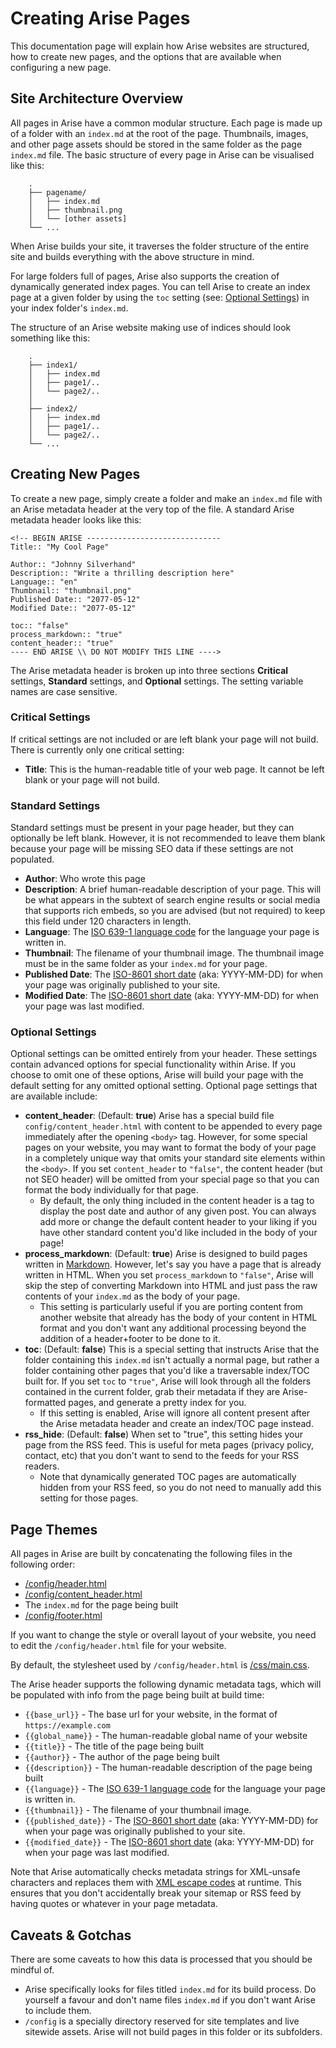 # Creating Arise Pages

This documentation page will explain how Arise websites are structured, how to create new pages, and the options that are available when configuring a new page.

## Site Architecture Overview

All pages in Arise have a common modular structure. Each page is made up of a folder with an `index.md` at the root of the page. Thumbnails, images, and other page assets should be stored in the same folder as the page `index.md` file. The basic structure of every page in Arise can be visualised like this:

```
    .
    ├── pagename/
    │   ├── index.md
    │   ├── thumbnail.png
    │   └── [other assets]
    └── ...
```

When Arise builds your site, it traverses the folder structure of the entire site and builds everything with the above structure in mind.

For large folders full of pages, Arise also supports the creation of dynamically generated index pages. You can tell Arise to create an index page at a given folder by using the `toc` setting (see: [Optional Settings](#optional-settings)) in your index folder's `index.md`. 

The structure of an Arise website making use of indices should look something like this:

```
    .
    ├── index1/
    │   ├── index.md
    │   ├── page1/..
    │   └── page2/..
    │
    ├── index2/
    │   ├── index.md                                   
    │   ├── page1/..                                                                   
    │   └── page2/..  
    └── ...
```


## Creating New Pages

To create a new page, simply create a folder and make an `index.md` file with an Arise metadata header at the very top of the file. A standard Arise metadata header looks like this:

```
<!-- BEGIN ARISE ------------------------------
Title:: "My Cool Page"

Author:: "Johnny Silverhand"
Description:: "Write a thrilling description here"
Language:: "en"
Thumbnail:: "thumbnail.png"
Published Date:: "2077-05-12"
Modified Date:: "2077-05-12"

toc:: "false"
process_markdown:: "true"
content_header:: "true"
---- END ARISE \\ DO NOT MODIFY THIS LINE ---->
```

The Arise metadata header is broken up into three sections **Critical** settings, **Standard** settings, and **Optional** settings. The setting variable names are case sensitive.

### Critical Settings

If critical settings are not included or are left blank your page will not build. There is currently only one critical setting:

- **Title**: This is the human-readable title of your web page. It cannot be left blank or your page will not build.

### Standard Settings

Standard settings must be present in your page header, but they can optionally be left blank. However, it is not recommended to leave them blank because your page will be missing SEO data if these settings are not populated.

- **Author**: Who wrote this page
- **Description**: A brief human-readable description of your page. This will be what appears in the subtext of search engine results or social media that supports rich embeds, so you are advised (but not required) to keep this field under 120 characters in length.
- **Language**: The [ISO 639-1 language code](https://www.w3schools.com/tags/ref_language_codes.asp) for the language your page is written in.
- **Thumbnail**: The filename of your thumbnail image. The thumbnail image must be in the same folder as your `index.md` for your page.
- **Published Date**: The [ISO-8601 short date](https://en.wikipedia.org/wiki/ISO_8601#Calendar_dates) (aka: YYYY-MM-DD) for when your page was originally published to your site.
- **Modified Date**: The [ISO-8601 short date](https://en.wikipedia.org/wiki/ISO_8601#Calendar_dates) (aka: YYYY-MM-DD) for when your page was last modified.

### Optional Settings

Optional settings can be omitted entirely from your header. These settings contain advanced options for special functionality within Arise. If you choose to omit one of these options, Arise will build your page with the default setting for any omitted optional setting. Optional page settings that are available include:

- **content_header**: (Default: **true**) Arise has a special build file `config/content_header.html` with content to be appended to every page immediately after the opening `<body>` tag.  However, for some special pages on your website, you may want to format the body of your page in a completely unique way that omits your standard site elements within the `<body>`. If you set `content_header` to `"false"`, the content header (but not SEO header) will be omitted from your special page so that you can format the body individually for that page.
    - By default, the only thing included in the content header is a tag to display the post date and author of any given post. You can always add more or change the default content header to your liking if you have other standard content you'd like included in the body of your page!
- **process_markdown**: (Default: **true**) Arise is designed to build pages written in [Markdown](https://daringfireball.net/projects/markdown/). However, let's say you have a page that is already written in HTML. When you set `process_markdown` to `"false"`, Arise will skip the step of converting Markdown into HTML and just pass the raw contents of your `index.md` as the body of your page. 
    - This setting is particularly useful if you are porting content from another website that already has the body of your content in HTML format and you don't want any additional processing beyond the addition of a header+footer to be done to it.
- **toc**: (Default: **false**) This is a special setting that instructs Arise that the folder containing this `index.md` isn't actually a normal page, but rather a folder containing other pages that you'd like a traversable index/TOC built for. If you set `toc` to `"true"`, Arise will look through all the folders contained in the current folder, grab their metadata if they are Arise-formatted pages, and generate a pretty index for you.
    - If this setting is enabled, Arise will ignore all content present after the Arise metadata header and create an index/TOC page instead.
- **rss_hide**: (Default: **false**) When set to "true", this setting hides your page from the RSS feed. This is useful for meta pages (privacy policy, contact, etc) that you don't want to send to the feeds for your RSS readers.
    - Note that dynamically generated TOC pages are automatically hidden from your RSS feed, so you do not need to manually add this setting for those pages.

## Page Themes

All pages in Arise are built by concatenating the following files in the following order:
- [/config/header.html](/arise-source/config/header.html)
- [/config/content_header.html](/arise-source/config/content_header.html)
- The `index.md` for the page being built
- [/config/footer.html](/arise-source/config/footer.html)

If you want to change the style or overall layout of your website, you need to edit the `/config/header.html` file for your website.

By default, the stylesheet used by `/config/header.html` is [/css/main.css](/arise-source/css/main.css).

The Arise header supports the following dynamic metadata tags, which will be populated with info from the page being built at build time:
- `{{base_url}}` - The base url for your website, in the format of `https://example.com`
- `{{global_name}}` - The human-readable global name of your website
- `{{title}}` - The title of the page being built
- `{{author}}` - The author of the page being built
- `{{description}}` - The human-readable description of the page being built
- `{{language}}` - The [ISO 639-1 language code](https://www.w3schools.com/tags/ref_language_codes.asp) for the language your page is written in.
- `{{thumbnail}}` - The filename of your thumbnail image.
- `{{published_date}}` - The [ISO-8601 short date](https://en.wikipedia.org/wiki/ISO_8601#Calendar_dates) (aka: YYYY-MM-DD) for when your page was originally published to your site.
- `{{modified_date}}` - The [ISO-8601 short date](https://en.wikipedia.org/wiki/ISO_8601#Calendar_dates) (aka: YYYY-MM-DD) for when your page was last modified.

Note that Arise automatically checks metadata strings for XML-unsafe characters and replaces them with [XML escape codes](https://docs.oracle.com/cd/A97335_02/apps.102/bc4j/developing_bc_projects/obcCustomXml.htm) at runtime. This ensures that you don't accidentally break your sitemap or RSS feed by having quotes or whatever in your page metadata.

## Caveats & Gotchas

There are some caveats to how this data is processed that you should be mindful of.

- Arise specifically looks for files titled `index.md` for its build process. Do yourself a favour and don't name files `index.md` if you don't want Arise to include them.
- `/config` is a specially directory reserved for site templates and live sitewide assets. Arise will not build pages in this folder or its subfolders.
